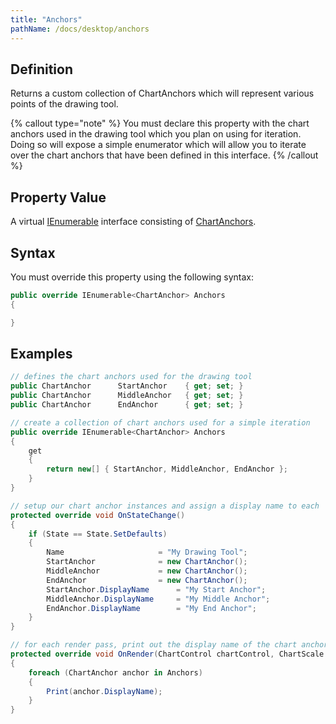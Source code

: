 ```yaml
---
title: "Anchors"
pathName: /docs/desktop/anchors
---
```


## Definition

Returns a custom collection of ChartAnchors which will represent various points of the drawing tool.

{% callout type="note" %}
You must declare this property with the chart anchors used in the drawing tool which you plan on using for iteration. Doing so will expose a simple enumerator which will allow you to iterate over the chart anchors that have been defined in this interface.
{% /callout %}

## Property Value

A virtual [IEnumerable](https://msdn.microsoft.com/en-us/library/9eekhta0%28v=vs.110%29.aspx) interface consisting of [ChartAnchors](/docs/desktop/chartanchor).

## Syntax

You must override this property using the following syntax:

```csharp
public override IEnumerable<ChartAnchor> Anchors
{

}
```

## Examples

```csharp
// defines the chart anchors used for the drawing tool
public ChartAnchor      StartAnchor    { get; set; }
public ChartAnchor      MiddleAnchor   { get; set; }
public ChartAnchor      EndAnchor      { get; set; }

// create a collection of chart anchors used for a simple iteration
public override IEnumerable<ChartAnchor> Anchors
{
    get
    {
        return new[] { StartAnchor, MiddleAnchor, EndAnchor };
    }
}

// setup our chart anchor instances and assign a display name to each
protected override void OnStateChange()
{
    if (State == State.SetDefaults)
    {
        Name                     = "My Drawing Tool";
        StartAnchor              = new ChartAnchor();
        MiddleAnchor             = new ChartAnchor();
        EndAnchor                = new ChartAnchor();
        StartAnchor.DisplayName      = "My Start Anchor";
        MiddleAnchor.DisplayName     = "My Middle Anchor";
        EndAnchor.DisplayName        = "My End Anchor";
    }
}

// for each render pass, print out the display name of the chart anchors
protected override void OnRender(ChartControl chartControl, ChartScale chartScale)
{
    foreach (ChartAnchor anchor in Anchors)
    {
        Print(anchor.DisplayName);
    }
}
```
